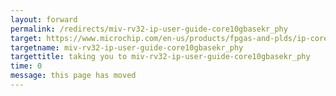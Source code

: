 ```yaml
---
layout: forward
permalink: /redirects/miv-rv32-ip-user-guide-core10gbasekr_phy
target: https://www.microchip.com/en-us/products/fpgas-and-plds/ip-core-tools/core10gbasekr_phy
targetname: miv-rv32-ip-user-guide-core10gbasekr_phy
targettitle: taking you to miv-rv32-ip-user-guide-core10gbasekr_phy
time: 0
message: this page has moved
---
```

